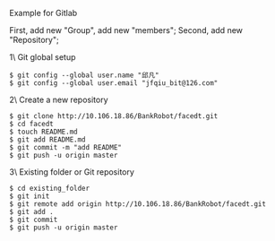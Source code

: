 Example for Gitlab

First, add new "Group", add new "members";
Second, add new "Repository";

1\ Git global setup

	$ git config --global user.name "邱凡"
	$ git config --global user.email "jfqiu_bit@126.com"

2\ Create a new repository

	$ git clone http://10.106.18.86/BankRobot/facedt.git
	$ cd facedt
	$ touch README.md
	$ git add README.md
	$ git commit -m "add README"
	$ git push -u origin master

3\ Existing folder or Git repository

	$ cd existing_folder
	$ git init
	$ git remote add origin http://10.106.18.86/BankRobot/facedt.git
	$ git add .
	$ git commit
	$ git push -u origin master

